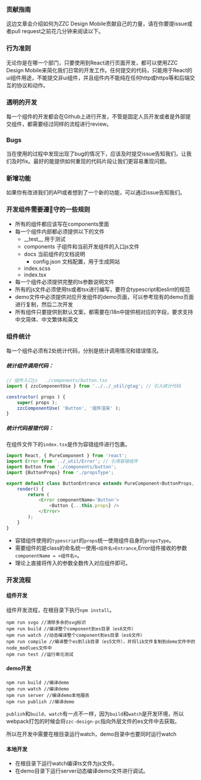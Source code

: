 ### 贡献指南

这边文章会介绍如何为ZZC Design Mobile贡献自己的力量，请在你要提issue或者pull request之前花几分钟来阅读以下。

### 行为准则

无论你是在哪一个部门，只要使用到React进行页面开发，都可以使用ZZC Design Mobile来简化我们日常的开发工作。任何提交的代码，只能用于React的ui组件用途，不能提交非ui组件，并且组件内不能纯在任何http或https等和后端交互的协议和动作。

### 透明的开发

每一个组件的开发都会在Github上进行开发，不管是固定人员开发或者是外部提交组件，都需要经过同样的流程进行review。

### Bugs

当在使用的过程中发现出现了bug的情况下，应该及时提交issue告知我们，让我们及时fix。最好的能提供如何重现的代码片段让我们更容易重现问题。

### 新增功能

如果你有改进我们的API或者想到了一个新的功能，可以通过issue告知我们。

### 开发组件需要遵守的一些规则

- 所有的组件都应该写在components里面
- 每一个组件内部都必须提供以下的文件
    - \_\_test\_\_ 用于测试
    - components 子组件和当前开发组件的入口js文件
    - docs 当前组件的文档说明
        - config.json 文档配置，用于生成网站
    - index.scss
    - index.tsx
- 每一个组件必须提供完整的ts参数说明文件
- 所有的js文件必须使用ts或者tsx进行编写，要符合typescript和eslint的规范
- demo文件中必须提供对应开发组件的demo页面，可以参考现有的demo页面进行复制，然后二次开发
- 所有组件只要提供到默认文案，都需要在i18n中提供相对应的字段，要求支持中文简体、中文繁体和英文

### 组件统计

每一个组件必须有2处统计代码，分别是统计调用情况和错误情况。

##### 统计组件调用代码：

```JavaScript
// 组件入口js   ./components/button.tsx
import { zzcComponentUse } from '../../_util/gtag'; // 引入统计代码

constructor( props ) {
    super( props );
    zzcComponentUse( 'Button', '组件渲染' );
}
```

##### 统计代码报错代码：

在组件文件下的`index.tsx`是作为容错组件进行包裹。

```JavaScript
import React, { PureComponent } from 'react';
import Error from '../_util/Error'; // 引用容错组件
import Button from './components/button';
import {ButtonProps} from './propsType';

export default class ButtonEntrance extends PureComponent<ButtonProps, any> {
    render() {
        return (
            <Error componentName='Button'>
                <Button {...this.props} />
            </Error>
        );
    }
}
```

* 容错组件使用的`typescript`的`props`统一使用组件自身的`propsType`。
* 需要组件的是class的命名统一使用`<组件名>Entrance`,Error组件接收的参数`componentName = <组件名>`。
* 理论上直接将传入的参数全数传入对应组件即可。

### 开发流程

#### 组件开发
组件开发流程，在根目录下执行`npm install`。

```Shell
npm run svgo //清除多余的svg标识
npm run build //编译整个component到es目录（es6文件）
npm run watch //动态编译整个component到es目录（es6文件）
npm run compile //编译整个es到lib目录（es5文件），并将lib文件复制到demo文件中的node_modlues文件中
npm run test //运行单元测试
```

#### demo开发
```Shell
npm run build //编译demo
npm run watch //编译demo
npm run server //编译demo本地服务
npm run publish //编译demo
```
`publish`和`build`、`watch`有一点不一样，因为`build`和`watch`是开发环境，所以webpack打包的时候会将`zzc-design-pc`指向外层文件的es文件中去获取。

所以在开发中需要在根目录运行watch，demo目录中也要同时运行watch

#### 本地开发

- 在根目录下运行watch编译ts文件为js文件。
- 在demo目录下运行server动态编译demo文件进行调试。